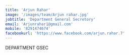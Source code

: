 ```yaml
---
title: 'Arjun Rahar'
image: '/images/team/Arjun rahar.jpg'
jobtitle: 'Department General Secretory'
email: 'Arjunrahar1@gmail.com'
mobile: '8291474674'
facebookurl: 'https://www.facebook.com/arjun.rahar.7'
---
```

DEPARTMENT GSEC
